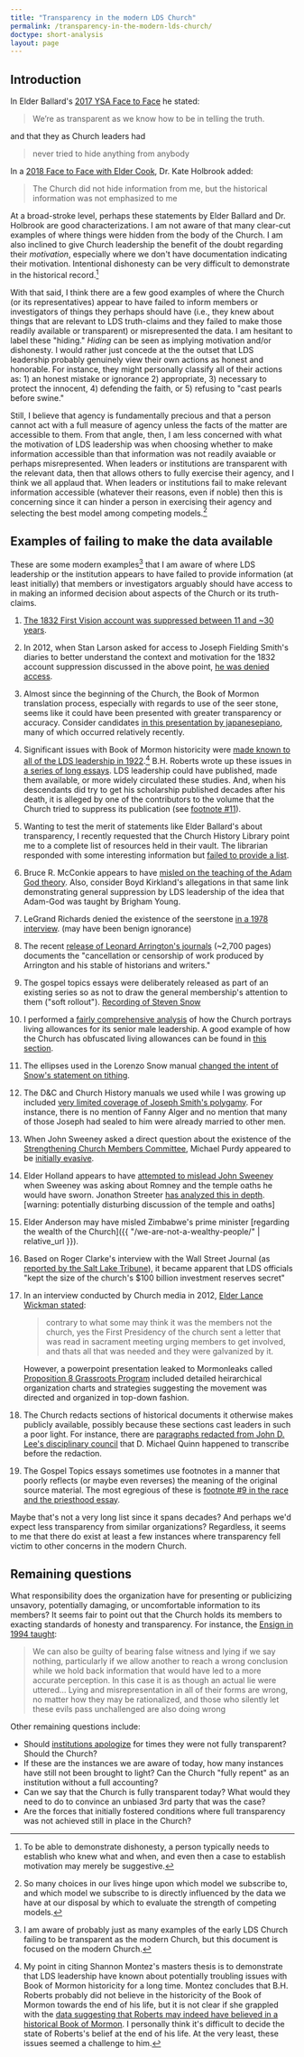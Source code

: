 ```yaml
---
title: "Transparency in the modern LDS Church"
permalink: /transparency-in-the-modern-lds-church/
doctype: short-analysis
layout: page
---
```


## Introduction

In Elder Ballard's [2017 YSA Face to Face](https://www.churchofjesuschrist.org/broadcasts/face-to-face/oaks-ballard?lang=eng) he stated:

> We’re as transparent as we know how to be in telling the truth.

and that they as Church leaders had

> never tried to hide anything from anybody

In a [2018 Face to Face with Elder Cook](https://www.thechurchnews.com/leaders-and-ministry/2018-09-10/what-elder-cook-and-historians-said-about-polygamy-seer-stones-and-church-transparency-during-nauvoo-face-to-face-8671), Dr. Kate Holbrook added:

> The Church did not hide information from me, but the historical information was not emphasized to me

At a broad-stroke level, perhaps these statements by Elder Ballard and Dr. Holbrook are good characterizations.  I am not aware of that many clear-cut examples of where things were hidden from the body of the Church.  I am also inclined to give Church leadership the benefit of the doubt regarding their *motivation*, especially where we don't have documentation indicating their motivation.  Intentional dishonesty can be very difficult to demonstrate in the historical record.[^dishonesty]

With that said, I think there are a few good examples of where the Church (or its representatives) appear to have failed to inform members or investigators of things they perhaps should have (i.e., they knew about things that are relevant to LDS truth-claims and they failed to make those readily available or transparent) or misrepresented the data.  I am hesitant to label these "hiding." *Hiding* can be seen as implying motivation and/or dishonesty.  I would rather just concede at the the outset that LDS leadership probably genuinely view their own actions as honest and honorable.  For instance, they might personally classify all of their actions as: 1) an honest mistake or ignorance 2) appropriate, 3) necessary to protect the innocent, 4) defending the faith, or 5) refusing to "cast pearls before swine."

Still, I believe that agency is fundamentally precious and that a person cannot act with a full measure of agency unless the facts of the matter are accessible to them.  From that angle, then, I am less concerned with what the motivation of LDS leadership was when choosing whether to make information accessible than that information was not readily avaiable or perhaps misrepresented.  When leaders or institutions are transparent with the relevant data, then that allows others to fully exercise their agency, and I think we all applaud that.  When leaders or institutions fail to make relevant information accessible (whatever their reasons, even if noble) then this is concerning since it can hinder a person in exercising their agency and selecting the best model among competing models.[^models]

## Examples of failing to make the data available

These are some modern examples[^modern] that I am aware of where LDS leadership or the institution appears to have failed to provide information (at least initially) that members or investigators arguably should have access to in making an informed decision about aspects of the Church or its truth-claims.

1. [The 1832 First Vision account was suppressed between 11 and ~30 years](https://faenrandir.github.io/a_careful_examination/1832-first-vision-account-suppressed/).

1. In 2012, when Stan Larson asked for access to Joseph Fielding Smith's diaries to better understand the context and motivation for the 1832 account suppression discussed in the above point, [he was denied access](https://faenrandir.github.io/a_careful_examination/1832-first-vision-account-suppressed/#why-not-an-earlier-dating).

1. Almost since the beginning of the Church, the Book of Mormon translation process, especially with regards to use of the seer stone, seems like it could have been presented with greater transparency or accuracy.  Consider candidates [in this presentation by japanesepiano](https://www.docdroid.net/C32AVOh/deliberate-deception-related-to-the-seer-stone-pdf), many of which occurred relatively recently.

1. Significant issues with Book of Mormon historicity were [made known to all of the LDS leadership in 1922](https://scholarworks.unr.edu/handle/11714/6712).[^montez]  B.H. Roberts wrote up these issues in [a series of long essays](https://en.wikipedia.org/wiki/Studies_of_the_Book_of_Mormon).  LDS leadership could have published, made them available, or more widely circulated these studies.  And, when his descendants did try to get his scholarship published decades after his death, it is alleged by one of the contributors to the volume that the Church tried to suppress its publication (see [footnote #11](https://faenrandir.github.io/a_careful_examination/response-to-callister-bom-manmade-or-godgiven/#fn:mcmurrinsuppress)).

1. Wanting to test the merit of statements like Elder Ballard's about transparency, I recently requested that the Church History Library point me to a complete list of resources held in their vault.  The librarian responded with some interesting information but [failed to provide a list](https://faenrandir.github.io/a_careful_examination/asking-what-is-the-complete-list-of-books-held-in-the-the-vault/).

1. Bruce R. McConkie appears to have [misled on the teaching of the Adam God theory](https://faenrandir.github.io/a_careful_examination/bruce-r-mcconkie-misled-on-adam-god/).  Also, consider Boyd Kirkland's allegations in that same link demonstrating general suppression by LDS leadership of the idea that Adam-God was taught by Brigham Young.

1. LeGrand Richards denied the existence of the seerstone [in a 1978 interview](https://faenrandir.github.io/a_careful_examination/legrand-richards-denied-existence-of-seerstone/).  (may have been benign ignorance)

1. The recent [release of Leonard Arrington's journals](https://www.sltrib.com/religion/2018/05/09/new-collection-of-leonard-arringtons-vast-journals-shows-battles-the-mormon-historian-had-with-lds-leaders-over-telling-the-truth-about-the-churchs-past/) (~2,700 pages) documents the "cancellation or censorship of work produced by Arrington and his stable of historians and writers."

1. The gospel topics essays were deliberately released as part of an existing series so as not to draw the general membership's attention to them ("soft rollout"). [Recording of Steven Snow](https://clyp.it/gq0cdhf1#)

1. I performed a [fairly comprehensive analysis](https://faenrandir.github.io/a_careful_examination/how-transparent-was-lds-church-with-living-allowances/) of how the Church portrays living allowances for its senior male leadership.  A good example of how the Church has obfuscated living allowances can be found in [this section](https://faenrandir.github.io/a_careful_examination/how-transparent-was-lds-church-with-living-allowances/#lds-newsroom-obfuscation).

1. The ellipses used in the Lorenzo Snow manual [changed the intent of Snow's statement on tithing](https://wasmormon.org/the-tithing-ellipsis/).

1. The D&C and Church History manuals we used while I was growing up included [very limited coverage of Joseph Smith's polygamy](https://www.reddit.com/r/MormonDoctrine/comments/9ava6z/the_two_institute_manuals_where_wed_expect_to_see/).  For instance, there is no mention of Fanny Alger and no mention that many of those Joseph had sealed to him were already married to other men.

1. When John Sweeney asked a direct question about the existence of the [Strengthening Church Members Committee](https://en.wikipedia.org/wiki/Strengthening_Church_Members_Committee), Michael Purdy appeared to be [initially evasive](https://www.youtube.com/watch?v=KgKVCyGf-Ak).

1. Elder Holland appears to have [attempted to mislead John Sweeney](https://www.youtube.com/watch?v=G9v2GxDs4To&feature=youtu.be&t=80) when Sweeney was asking about Romney and the temple oaths he would have sworn.  Jonathon Streeter [has analyzed this in depth](https://www.youtube.com/watch?v=lPVpUJj_gbs). [warning: potentially disturbing discussion of the temple and oaths]

1. Elder Anderson may have misled Zimbabwe's prime minister [regarding the wealth of the Church]({{ "/we-are-not-a-wealthy-people/" | relative_url }}).

1. Based on Roger Clarke's interview with the Wall Street Journal (as [reported by the Salt Lake Tribune](https://www.sltrib.com/news/2020/02/08/lds-church-kept-lid-its-b/)), it became apparent that LDS officials "kept the size of the church's $100 billion investment reserves secret"

1. In an interview conducted by Church media in 2012, [Elder Lance Wickman stated](https://www.youtube.com/watch?v=5ZzkeuR423k&feature=youtu.be&t=57):

    > contrary to what some may think it was the members not the church, yes the First Presidency of the church sent a letter that was read in sacrament meeting urging members to get involved, and thats all that was needed and they were galvanized by it.

    However, a powerpoint presentation leaked to Mormonleaks called [Proposition 8 Grassroots Program](https://mormonleaks.io/wiki/index.php?title=File:Proposition_8_Grassroots_Program.pdf) included detailed heirarchical organization charts and strategies suggesting the movement was directed and organized in top-down fashion.

1. The Church redacts sections of historical documents it otherwise makes publicly available, possibly because these sections cast leaders in such a poor light.  For instance, there are [paragraphs redacted from John D. Lee's disciplinary council](https://faenrandir.github.io/a_careful_examination/brigham-young-q12-minutes-1847-12-09/) that D. Michael Quinn happened to transcribe before the redaction.

1. The Gospel Topics essays sometimes use footnotes in a manner that poorly reflects (or maybe even reverses) the meaning of the original source material.  The most egregious of these is [footnote #9 in the race and the priesthood essay](https://drive.google.com/file/d/1uGbG1kvsluwiKvqrkQP7h7RocsrWC4cb/view).

Maybe that's not a very long list since it spans decades?  And perhaps we'd expect less transparency from similar organizations?  Regardless, it seems to me that there do exist at least a few instances where transparency fell victim to other concerns in the modern Church.

## Remaining questions

What responsibility does the organization have for presenting or publicizing unsavory, potentially damaging, or uncomfortable information to its members?  It seems fair to point out that the Church holds its members to exacting standards of honesty and transparency.  For instance, the [Ensign in 1994 taught](https://www.churchofjesuschrist.org/study/ensign/1994/10/thou-shalt-not-bear-false-witness?lang=eng):

> We can also be guilty of bearing false witness and lying if we say nothing, particularly if we allow another to reach a wrong conclusion while we hold back information that would have led to a more accurate perception. In this case it is as though an actual lie were uttered… Lying and misrepresentation in all of their forms are wrong, no matter how they may be rationalized, and those who silently let these evils pass unchallenged are also doing wrong

Other remaining questions include: 

* Should [institutions apologize](https://faenrandir.github.io/a_careful_examination/the-church-does-not-apologize/) for times they were not fully transparent?  Should the Church?
* If these are the instances we are aware of today, how many instances have still not been brought to light?  Can the Church "fully repent" as an institution without a full accounting?
* Can we say that the Church is fully transparent today?  What would they need to do to convince an unbiased 3rd party that was the case?
* Are the forces that initially fostered conditions where full transparency was not achieved still in place in the Church?

[^models]: So many choices in our lives hinge upon which model we subscribe to, and which model we subscribe to is directly influenced by the data we have at our disposal by which to evaluate the strength of competing models.

[^modern]: I am aware of probably just as many examples of the early LDS Church failing to be transparent as the modern Church, but this document is focused on the modern Church.

[^montez]: My point in citing Shannon Montez's masters thesis is to demonstrate that LDS leadership have known about potentially troubling issues with Book of Mormon historicity for a long time.  Montez concludes that B.H. Roberts probably did not believe in the historicity of the Book of Mormon towards the end of his life, but it is not clear if she grappled with the [data suggesting that Roberts may indeed have believed in a historical Book of Mormon](https://www.plonialmonimormon.com/2020/08/b-h-roberts-and-the-book-of-mormon-exhumation-and-reburial.html).  I personally think it's difficult to decide the state of Roberts's belief at the end of his life.  At the very least, these issues seemed a challenge to him.

[^dishonesty]:  To be able to demonstrate dishonesty, a person typically needs to establish who knew what and when, and even then a case to establish motivation may merely be suggestive.

